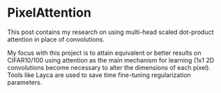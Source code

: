 # PixelAttention
This post contains my research on using multi-head scaled dot-product attention in place of convolutions.

My focus with this project is to attain equivalent or better results on CIFAR10/100 using attention as the main mechanism for learning (1x1 2D convolutions become necessary to alter the dimensions of each pixel). Tools like Layca are used to save time fine-tuning regularization parameters.
